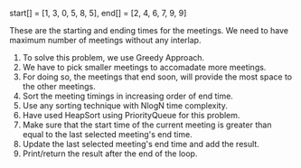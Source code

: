 start[] = [1, 3, 0, 5, 8, 5], end[] =  [2, 4, 6, 7, 9, 9]

These are the starting and ending times for the meetings.
We need to have maximum number of meetings without any interlap.

1. To solve this problem, we use Greedy Approach.
2. We have to pick smaller meetings to accomadate more meetings.
3. For doing so, the meetings that end soon, will provide the most space to the other meetings.
4. Sort the meeting timings in increasing order of end time.
5. Use any sorting technique with NlogN time complexity.
6. Have used HeapSort using PriorityQueue for this problem.
7. Make sure that the start time of the current meeting is greater than equal to the last selected meeting's end time.
8. Update the last selected meeting's end time and add the result.
9. Print/return the result after the end of the loop.
